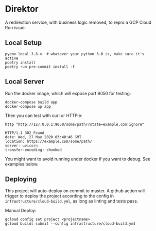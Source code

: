 # Direktor

A redirection service, with business logic removed, to repro a GCP Cloud Run issue.

## Local Setup

```
pyenv local 3.8.x  # whatever your python 3.8 is, make sure it's active
poetry install
poetry run pre-commit install -f
```

## Local Server

Run the docker image, which will expose port 9050 for testing:

```
docker-compose build app
docker-compose up app
```

Then you can test with curl or HTTPie:

```
http "http://127.0.0.1:9050/some/path/?state=example.com|ignore"

HTTP/1.1 302 Found
date: Wed, 27 May 2020 03:48:46 GMT
location: https://example.com/some/path/
server: uvicorn
transfer-encoding: chunked
```

You might want to avoid running under docker if you want to debug. See examples below.

## Deploying

This project will auto-deploy on commit to master. A github action will trigger
to deploy the project according to the config in `infrastructure/cloud-build.yml`,
as long as linting and tests pass.

Manual Deploy:

```
gcloud config set project <projectname>
gcloud builds submit --config infrastructure/cloud-build.yml
```
